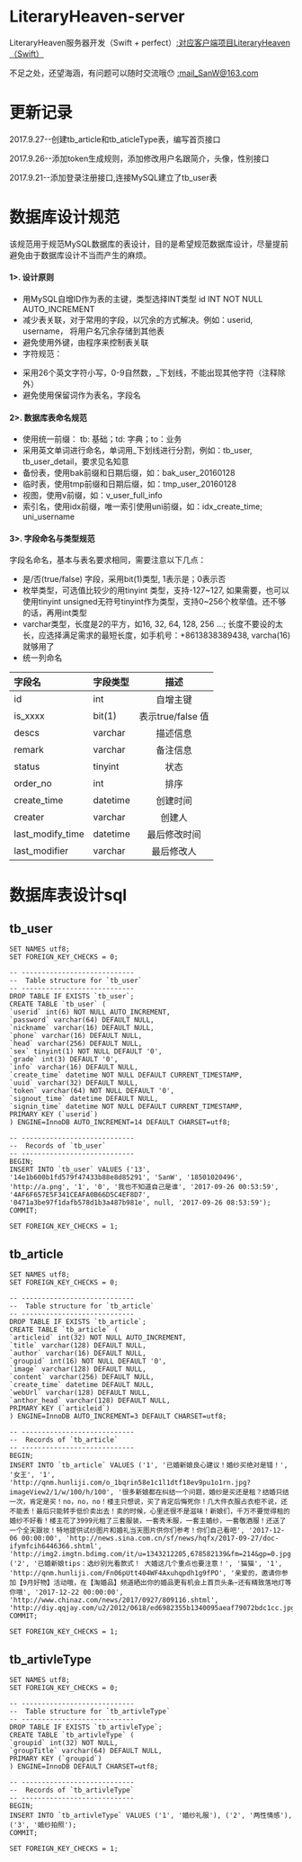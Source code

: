 # LiteraryHeaven-server

LiteraryHeaven服务器开发（Swift + perfect）[:对应客户端项目LiteraryHeaven（Swift）](https://github.com/SanWCoder/LiteraryHeaven)

不足之处，还望海涵，有问题可以随时交流哦😯 [:mail_SanW@163.com](http://mail.163.com/)

# 更新记录

2017.9.27--创建tb_article和tb_aticleType表，编写首页接口

2017.9.26--添加token生成规则，添加修改用户名跟简介，头像，性别接口  

2017.9.21--添加登录注册接口,连接MySQL建立了tb_user表

# 数据库设计规范

该规范用于规范MySQL数据库的表设计，目的是希望规范数据库设计，尽量提前避免由于数据库设计不当而产生的麻烦。

#### 1>. 设计原则
* 用MySQL自增ID作为表的主键，类型选择INT类型 id INT NOT NULL AUTO_INCREMENT
* 减少表关联，对于常用的字段，以冗余的方式解决。例如：userid, username， 将用户名冗余存储到其他表
* 避免使用外键，由程序来控制表关联
* 字符规范：  
- 采用26个英文字符小写，0-9自然数，_下划线，不能出现其他字符（注释除外）
- 避免使用保留词作为表名，字段名
#### 2>. 数据库表命名规范
- 使用统一前缀： tb: 基础；td: 字典；to：业务
- 采用英文单词进行命名，单词用_下划线进行分割，例如：tb_user, tb_user_detail，要求见名知意
- 备份表，使用bak前缀和日期后缀，如：bak_user_20160128
- 临时表，使用tmp前缀和日期后缀，如：tmp_user_20160128
- 视图，使用v前缀，如：v_user_full_info
- 索引名，使用idx前缀，唯一索引使用uni前缀，如：idx_create_time; uni_username
#### 3>. 字段命名与类型规范
字段名命名，基本与表名要求相同，需要注意以下几点：

- 是/否(true/false) 字段，采用bit(1)类型, 1表示是；0表示否
- 枚举类型，可选值比较少的用tinyint 类型，支持-127~127, 如果需要，也可以使用tinyint unsigned无符号tinyint作为类型，支持0~256个枚举值。还不够的话，再用int类型
- varchar类型，长度是2的平方，如16, 32, 64, 128, 256 …; 长度不要设的太长，应选择满足需求的最短长度，如手机号：+8613838389438, varcha(16)就够用了
- 统一列命名

|  字段名	|  字段类型  |  描述  |
| :------ | :------- | :------: |
| id	| int	|自增主键|
| is_xxxx |	bit(1) | 表示true/false 值 |
| descs	| varchar | 描述信息 |
| remark	|varchar|备注信息|
| status |	tinyint | 状态 |
| order_no | int	| 排序 |
| create_time |	datetime |	创建时间 |
| creater | varchar | 创建人 |
| last_modify_time |	datetime | 最后修改时间 |
| last_modifier	| varchar | 最后修改人|

# 数据库表设计sql

## tb_user

```
SET NAMES utf8;
SET FOREIGN_KEY_CHECKS = 0;

-- ----------------------------
--  Table structure for `tb_user`
-- ----------------------------
DROP TABLE IF EXISTS `tb_user`;
CREATE TABLE `tb_user` (
`userid` int(6) NOT NULL AUTO_INCREMENT,
`password` varchar(64) DEFAULT NULL,
`nickname` varchar(16) DEFAULT NULL,
`phone` varchar(16) DEFAULT NULL,
`head` varchar(256) DEFAULT NULL,
`sex` tinyint(1) NOT NULL DEFAULT '0',
`grade` int(3) DEFAULT '0',
`info` varchar(16) DEFAULT NULL,
`create_time` datetime NOT NULL DEFAULT CURRENT_TIMESTAMP,
`uuid` varchar(32) DEFAULT NULL,
`token` varchar(64) NOT NULL DEFAULT '0',
`signout_time` datetime DEFAULT NULL,
`signin_time` datetime NOT NULL DEFAULT CURRENT_TIMESTAMP,
PRIMARY KEY (`userid`)
) ENGINE=InnoDB AUTO_INCREMENT=14 DEFAULT CHARSET=utf8;

-- ----------------------------
--  Records of `tb_user`
-- ----------------------------
BEGIN;
INSERT INTO `tb_user` VALUES ('13', '14e1b600b1fd579f47433b88e8d85291', 'SanW', '18501020496', 'http://a.png', '1', '0', '我也不知道自己是谁', '2017-09-26 00:53:59', '4AF6F657E5F341CEAFA0B66D5C4EF8D7', '0471a3be97f1dafb578d1b3a487b981e', null, '2017-09-26 08:53:59');
COMMIT;

SET FOREIGN_KEY_CHECKS = 1;

```

## tb_article

```
SET NAMES utf8;
SET FOREIGN_KEY_CHECKS = 0;

-- ----------------------------
--  Table structure for `tb_article`
-- ----------------------------
DROP TABLE IF EXISTS `tb_article`;
CREATE TABLE `tb_article` (
`articleid` int(32) NOT NULL AUTO_INCREMENT,
`title` varchar(128) DEFAULT NULL,
`author` varchar(16) DEFAULT NULL,
`groupid` int(16) NOT NULL DEFAULT '0',
`image` varchar(128) DEFAULT NULL,
`content` varchar(256) DEFAULT NULL,
`create_time` datetime DEFAULT NULL,
`webUrl` varchar(128) DEFAULT NULL,
`anthor_head` varchar(128) DEFAULT NULL,
PRIMARY KEY (`articleid`)
) ENGINE=InnoDB AUTO_INCREMENT=3 DEFAULT CHARSET=utf8;

-- ----------------------------
--  Records of `tb_article`
-- ----------------------------
BEGIN;
INSERT INTO `tb_article` VALUES ('1', '已婚新娘良心建议！婚纱买绝对是错！', '女王', '1', 'http://qnm.hunliji.com/o_1bqrin58e1c1l1dtf18ev9pu1o1rn.jpg?imageView2/1/w/100/h/100', '很多新娘都在纠结一个问题，婚纱是买还是租？结婚只结一次，肯定是买！no，no，no！楼主只想说，买了肯定后悔死你！几大件衣服占衣柜不说，还不能丢！最后只能转手低价卖出去！卖的时候，心里还很不是滋味！新娘们，千万不要觉得租的婚纱不好看！楼主花了3999元租了三套服装，一套秀禾服，一套主婚纱，一套敬酒服！还送了一个全天跟妆！特地提供试纱图片和婚礼当天图片供你们参考！你们自己看吧', '2017-12-06 00:00:00', 'http://news.sina.com.cn/sf/news/hqfx/2017-09-27/doc-ifymfcih6446366.shtml', 'http://img2.imgtn.bdimg.com/it/u=1343212205,678582139&fm=214&gp=0.jpg'), ('2', '已婚新娘tips：选纱别光看款式！ 大婚这几个重点也要注意！', '猫猫', '1', 'http://qnm.hunliji.com/Fn06pUtt404WF4Axuhqpdh1g9fPO', '亲爱的，邀请你参加【9月好物】活动哦，在【淘婚品】频道晒出你的婚品更有机会上首页头条~还有精致落地灯等你哦', '2017-12-22 00:00:00', 'http://www.chinaz.com/news/2017/0927/809116.shtml', 'http://diy.qqjay.com/u2/2012/0618/ed6982355b1340095aeaf79072bdc1cc.jpg');
COMMIT;

SET FOREIGN_KEY_CHECKS = 1;

```
## tb_artivleType

```
SET NAMES utf8;
SET FOREIGN_KEY_CHECKS = 0;

-- ----------------------------
--  Table structure for `tb_artivleType`
-- ----------------------------
DROP TABLE IF EXISTS `tb_artivleType`;
CREATE TABLE `tb_artivleType` (
`groupid` int(32) NOT NULL,
`groupTitle` varchar(64) DEFAULT NULL,
PRIMARY KEY (`groupid`)
) ENGINE=InnoDB DEFAULT CHARSET=utf8;

-- ----------------------------
--  Records of `tb_artivleType`
-- ----------------------------
BEGIN;
INSERT INTO `tb_artivleType` VALUES ('1', '婚纱礼服'), ('2', '两性情感'), ('3', '婚纱拍照');
COMMIT;

SET FOREIGN_KEY_CHECKS = 1;

```


